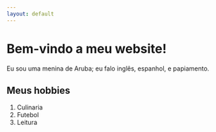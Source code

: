 ```yaml
---
layout: default
---
```

# Bem-vindo a meu website!
Eu sou uma menina de Aruba; eu falo inglês, espanhol, e papiamento. 


## Meus hobbies
1. Culinaria
2. Futebol
3. Leitura
